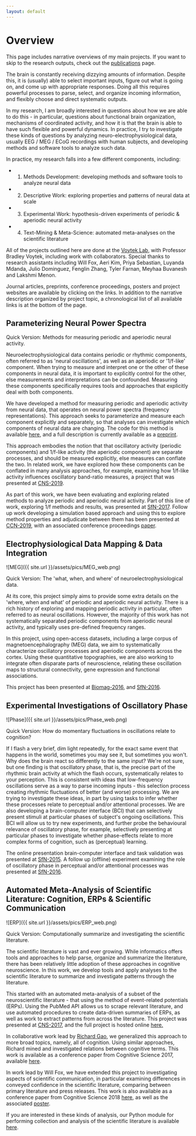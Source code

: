 ```yaml
---
layout: default
---
```


# Overview

This page includes narrative overviews of my main projects. If you want to skip to the research outputs, check out the [publications](publications.html) page.

The brain is constantly receiving dizzying amounts of information. Despite this, it is (usually) able to select important inputs, figure out what is going on, and come up with appropriate responses. Doing all this requires powerful processes to parse, select, and organize incoming information, and flexibly choose and direct systematic outputs.

In my research, I am broadly interested in questions about how we are able to do this - in particular, questions about functional brain organization, mechanisms of coordinated activity, and how it is that the brain is able to have such flexible and powerful dynamics. In practice, I try to investigate these kinds of questions by analyzing neuro-electrophysiological data, usually EEG / MEG / ECoG recordings with human subjects, and developing methods and software tools to analyze such data.

In practice, my research falls into a few different components, including:
- 1) Methods Development: developing methods and software tools to analyze neural data
- 2) Descriptive Work: exploring properties and patterns of neural data at scale
- 3) Experimental Work: hypothesis-driven experiments of periodic & aperiodic neural activity
- 4) Text-Mining & Meta-Science: automated meta-analyses on the scientific literature

All of the projects outlined here are done at the [Voytek Lab](http://voyteklab.com), with Professor Bradley Voytek, including work with collaborators. Special thanks to research assistants including Will Fox, Aeri Kim, Priya Sebastian, Luyanda Mdanda, Julio Dominguez, Fenglin Zhang, Tyler Farnan, Meyhaa Buvanesh and Lakshmi Menon.

Journal articles, preprints, conference proceedings, posters and project websites are available by clicking on the links. In addition to the narrative description organized by project topic, a chronological list of all available links is at the bottom of the page.

## Parameterizing Neural Power Spectra

Quick Version: Methods for measuring periodic and aperiodic neural activity.

Neuroelectrophysiological data contains periodic or rhythmic components, often referred to as 'neural oscillations', as well as an aperiodic or '1/f-like' component. When trying to measure and interpret one or the other of these components in neural data, it is important to explicitly control for the other, else measurements and interpretations can be confounded. Measuring these components specifically requires tools and approaches that explicitly deal with both components.

We have developed a method for measuring periodic and aperiodic activity from neural data, that operates on neural power spectra (frequency representations). This approach seeks to parameterize and measure each component explicitly and separately, so that analyses can investigate which components of neural data are changing. The code for this method is available [here](https://github.com/fooof-tools/fooof), and a full description is currently available as a [preprint](https://www.biorxiv.org/content/early/2018/04/11/299859).

This approach embodies the notion that that oscillatory activity (periodic components) and 1/f-like activity (the aperiodic component) are separate processes, and should be measured explicitly, else measures can conflate the two. In related work, we have explored how these components can be conflated in many analysis approaches, for example, examining how 1/f-like activity influences oscillatory band-ratio measures, a project that was presented at [CNS-2019](https://www.dropbox.com/s/4lghj9218s4hgix/DomiguezEtal_BandRatiosPoster.pdf?dl=0).

As part of this work, we have been evaluating and exploring related methods to analyze periodic and aperiodic neural activity. Part of this line of work, exploring 1/f methods and results, was presented at [SfN-2017](https://www.dropbox.com/s/d5zxqdw55my79dx/DonoghueT_SfN2017.pdf?dl=0). Follow up work developing a simulation based approach and using this to explore method properties and adjudicate between them has been presented at [CCN-2019](https://www.dropbox.com/s/9qrxrswf4x6w4iq/DonoghueEtal-CCN2019.pdf?dl=0), with an associated conference proceedings [paper](https://ccneuro.org/2019/proceedings/0000783.pdf).

## Electrophysiological Data Mapping & Data Integration

![MEG]({{ site.url }}/assets/pics/MEG_web.png)

Quick Version: The 'what, when, and where' of neuroelectrophysiological data.

At its core, this project simply aims to provide some extra details on the 'where, when and what' of periodic and aperiodic  neural activity. There is a rich history of exploring and mapping periodic activity in particular, often referred to as neural oscillations. However, the majority of this work has not systematically separated periodic components from aperiodic neural activity, and typically uses pre-defined frequency ranges.

In this project, using open-access datasets, including a large corpus of magnetoencephalography (MEG) data, we aim to systematically characterize oscillatory processes and aperiodic components across the cortex. Using these quantitative topographies, we are also working to integrate often disparate parts of neuroscience, relating these oscillation maps to structural connectivity, gene expression and functional associations.

This project has been presented at [Biomag-2016](https://www.dropbox.com/s/actfrml5efszd4u/TDonoghue_MEGmapping_BIOMAG2016.pdf?dl=0), and [SfN-2016](https://www.dropbox.com/s/4sqn0pudpqycu4r/SebastianDonoghueEtal_MEGmapping_SfN2016.pdf?dl=0).

## Experimental Investigations of Oscillatory Phase

![Phase]({{ site.url }}/assets/pics/Phase_web.png)

Quick Version: How do momentary fluctuations in oscillations relate to cognition?

If I flash a very brief, dim light repeatedly, for the exact same event that happens in the world, sometimes you may see it, but sometimes you won't. Why does the brain react so differently to the same input? We're not sure, but one finding is that oscillatory phase, that is, the precise part of the rhythmic brain activity at which the flash occurs, systematically relates to your perception. This is consistent with ideas that low-frequency oscillations serve as a way to parse incoming inputs - this selection process creating rhythmic fluctuations of better (and worse) processing. We are trying to investigate these ideas, in part by using tasks to infer whether these processes relate to perceptual and/or attentional processes. We are also developing a brain-computer interface (BCI) that can selectively present stimuli at particular phases of subject's ongoing oscillations. This BCI will allow us to try new experiments, and further probe the behavioural relevance of oscillatory phase, for example, selectively presenting at particular phases to investigate whether phase-effects relate to more complex forms of cognition, such as (perceptual) learning.

The online presentation brain-computer interface and task validation was presented at [SfN-2015](https://www.dropbox.com/s/1o5whrrrukd5oy3/GougeletDonoghueEtal_RealTimePhasePresentation_SfN2015.pdf?dl=0). A follow up (offline) experiment examining the role of oscillatory phase in perceptual and/or attentional processes was presented at [SfN-2016](https://www.dropbox.com/s/gvcsj2l2dzw3ler/TDonoghue_PhaseAttention_SfN2016.pdf?dl=0).

## Automated Meta-Analysis of Scientific Literature: Cognition, ERPs & Scientific Communication

![ERP]({{ site.url }}/assets/pics/ERP_web.png)

Quick Version: Computationally summarize and investigating the scientific literature.

The scientific literature is vast and ever growing. While informatics offers tools and approaches to help parse, organize and summarize the literature, there has been relatively little adoption of these approaches in cognitive neuroscience. In this work, we develop tools and apply analyses to the scientific literature to summarize and investigate patterns through the literature.

This started with an automated meta-analysis of a subset of the neuroscientific literature - that using the method of event-related potentials (ERPs). Using the PubMed API allows us to scrape relevant literature, and use automated procedures to create data-driven summaries of ERPs, as well as work to extract patterns from across the literature. This project was presented at [CNS-2017](https://www.dropbox.com/s/sgnz7ecd3qp6tb7/TDonoghue_ERPSCANR_CNS2017.pdf?dl=0), and the full project is hosted online [here.](tomdonoghue.github.io/ERP_SCANR)

In collaborative work lead by [Richard Gao](http://www.rdgao.com), we generalized this approach to more broad topics, namely, all of cognition. Using similar approaches, Richard mined and investigated relations between cognitive terms. This work is available as a conference paper from Cognitive Science 2017, available [here](https://mindmodeling.org/cogsci2017/papers/0395/paper0395.pdf).

In work lead by Will Fox, we have extended this project to investigating aspects of scientific communication, in particular examining differences in conveyed confidence in the scientific literature, comparing between primary literature and press releases. This work is also available as a conference paper from Cognitive Science 2018 [here](http://mindmodeling.org/cogsci2018/papers/0323/index.html), as well as the associated [poster](https://www.dropbox.com/s/i41jllv5ojf9qno/Fox%26Donoghue_ConfidenceScanner_CogSciPoster.pdf?dl=0).

If you are interested in these kinds of analysis, our Python module for performing collection and analysis of the scientific literature is available [here](https://github.com/lisc-tools/lisc).
